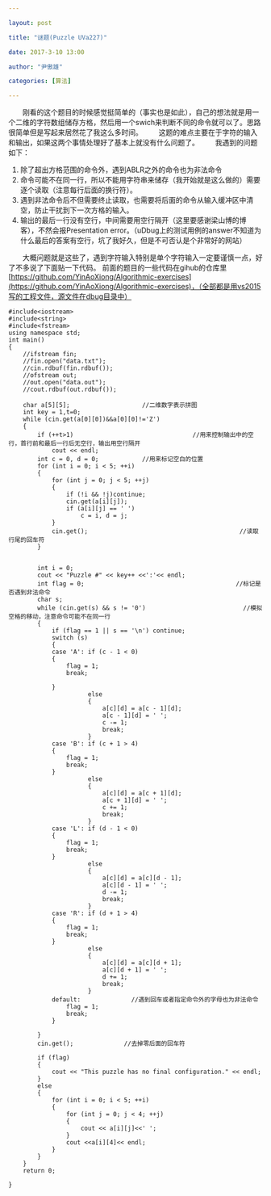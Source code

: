 ```yaml
---

layout: post

title: "谜题(Puzzle UVa227)"

date: 2017-3-10 13:00

author: "尹傲雄"

categories: [算法]

---
```

　　刚看的这个题目的时候感觉挺简单的（事实也是如此），自己的想法就是用一个二维的字符数组储存方格，然后用一个swich来判断不同的命令就可以了。思路很简单但是写起来居然花了我这么多时间。
　　这题的难点主要在于字符的输入和输出，如果这两个事情处理好了基本上就没有什么问题了。
　　我遇到的问题如下：

1. 除了超出方格范围的命令外，遇到ABLR之外的命令也为非法命令
2. 命令可能不在同一行，所以不能用字符串来储存（我开始就是这么做的）需要逐个读取（注意每行后面的换行符）。
3. 遇到非法命令后不但需要终止读取，也需要将后面的命令从输入缓冲区中清空，防止干扰到下一次方格的输入。
4. 输出的最后一行没有空行，中间需要用空行隔开（这里要感谢梁山博的博客），不然会报Presentation error。（uDbug上的测试用例的answer不知道为什么最后的答案有空行，坑了我好久，但是不可否认是个非常好的网站）

　　大概问题就是这些了，遇到字符输入特别是单个字符输入一定要谨慎一点，好了不多说了下面贴一下代码。 前面的题目的一些代码在gihub的仓库里[https://github.com/YinAoXiong/Algorithmic-exercises](https://github.com/YinAoXiong/Algorithmic-exercises)，（全部都是用vs2015写的工程文件，源文件在dbug目录中）
　　

```
#include<iostream>
#include<string>
#include<fstream>
using namespace std;
int main()
{
	//ifstream fin;
	//fin.open("data.txt");
	//cin.rdbuf(fin.rdbuf());
	//ofstream out;
	//out.open("data.out");
	//cout.rdbuf(out.rdbuf());

	char a[5][5];                    //二维数字表示拼图
	int key = 1,t=0;
	while (cin.get(a[0][0])&&a[0][0]!='Z')
	{
		if (++t>1)                                 //用来控制输出中的空行，首行前和最后一行后无空行，输出用空行隔开
			cout << endl;
		int c = 0, d = 0;            //用来标记空白的位置
		for (int i = 0; i < 5; ++i)
		{
			for (int j = 0; j < 5; ++j)
			{
				if (!i && !j)continue;
				cin.get(a[i][j]);
				if (a[i][j] == ' ')
					c = i, d = j;
			}
			cin.get();                                          //读取行尾的回车符
		}

	
		int i = 0;
		cout << "Puzzle #" << key++ <<':'<< endl;
		int flag = 0;                                          //标记是否遇到非法命令
		char s;
		while (cin.get(s) && s != '0')                           //模拟空格的移动，注意命令可能不在同一行
		{
			if (flag == 1 || s == '\n') continue;                
			switch (s)
			{
			case 'A': if (c - 1 < 0)
			{
				flag = 1;
				break;
			
			}
					  else
					  {
						  a[c][d] = a[c - 1][d];
						  a[c - 1][d] = ' ';
						  c -= 1;
						  break;
					  }
			case 'B': if (c + 1 > 4)
			{
				flag = 1;
				break;
			}
					  else
					  {
						  a[c][d] = a[c + 1][d];
						  a[c + 1][d] = ' ';
						  c += 1;
						  break;
					  }
			case 'L': if (d - 1 < 0)
			{
				flag = 1;
				break;
			}
					  else
					  {
						  a[c][d] = a[c][d - 1];
						  a[c][d - 1] = ' ';
						  d -= 1;
						  break;
					  }
			case 'R': if (d + 1 > 4)
			{
				flag = 1;
				break;
			}
					  else
					  {
						  a[c][d] = a[c][d + 1];
						  a[c][d + 1] = ' ';
						  d += 1;
						  break;
					  }
			default:              //遇到回车或者指定命令外的字母也为非法命令
				flag = 1;
				break;
			}
				
		}
		cin.get();              //去掉零后面的回车符
			
		if (flag)
		{
			cout << "This puzzle has no final configuration." << endl;
		}
		else
		{
			for (int i = 0; i < 5; ++i)
			{
				for (int j = 0; j < 4; ++j)
				{
					cout << a[i][j]<<' ';
				}
				cout <<a[i][4]<< endl;                              
			}
		}
	}
	return 0;

}
```

